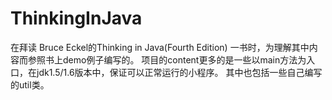 # ThinkingInJava
在拜读 Bruce Eckel的Thinking in Java(Fourth Edition) 一书时，为理解其中内容而参照书上demo例子编写的。
项目的content更多的是一些以main方法为入口，在jdk1.5/1.6版本中，保证可以正常运行的小程序。
其中也包括一些自己编写的util类。



